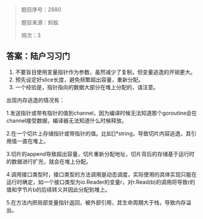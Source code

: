 > 题目序号：2880
>
> 题目来源：蚂蚁
>
> 频次：3

## 答案：陆户习习门

1. 不要盲目使用变量指针作为参数，虽然减少了复制，但变量逃逸的开销更大。
2. 预先设定好slice长度，避免频繁超出容量，重新分配。
3. 一个经验是，指针指向的数据大部分在堆上分配的，请注意。

出现内存逃逸的情况有：

1.发送指针或带有指针的值到channel，因为编译时候无法知道那个goroutine会在channel接受数据，编译器无法知道什么时候释放。

2.在一个切片上存储指针或带指针的值。比如[]*string，导致切片内容逃逸，其引用值一直在堆上。

3.切片的append导致超出容量，切片重新分配地址，切片背后的存储基于运行时的数据进行扩充，就会在堆上分配。

4.调用接口类型时，接口类型的方法调用是动态调度，实际使用的具体实现只能在运行时确定，如一个接口类型为io.Reader的变量r，对r.Read(b)的调用将导致r的值和字节片b的后续转义并因此分配到堆上。

5.在方法内把局部变量指针返回，被外部引用，其生命周期大于栈，导致内存溢出。